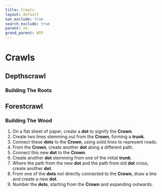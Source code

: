 ```yaml
---
title: Crawls
layout: default
nav_exclude: true
search_exclude: true
parent: 2e
grand_parent: WIP
---
```


# Crawls

## Depthscrawl

### Building The Roots



## Forestcrawl

### Building The Wood

1. On a flat sheet of paper, create a **dot** to signify the **Crown**.
2. Create two lines stemming out from the **Crown**, forming a **trunk**. 
3. Connect these **dots** to the **Crown**, using solid lines to represent roads.
4. From the **Crown**, create another **dot** along a different path. 
5. Connect this new **dot** to the **Crown**.
6. Create another **dot** stemming from one of the initial **trunk**. 
7. Where the path from the new **dot** and the path from old **dot** cross, create another **dot**.
8. From one of the **dots** not directly connected to the **Crown**, draw a line and create a new **dot**.
9. Number the **dots**, starting from the **Crown** and expanding outwards. 